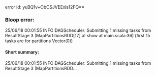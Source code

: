 error id: yuBQ1v+ObCSJVEExls12FQ==
### Bloop error:

25/06/18 00:01:55 INFO DAGScheduler: Submitting 1 missing tasks from ResultStage 3 (MapPartitionsRDD[17] at show at main.scala:36) (first 15 tasks are for partitions Vector(0))
#### Short summary: 

25/06/18 00:01:55 INFO DAGScheduler: Submitting 1 missing tasks from ResultStage 3 (MapPartitionsRDD...